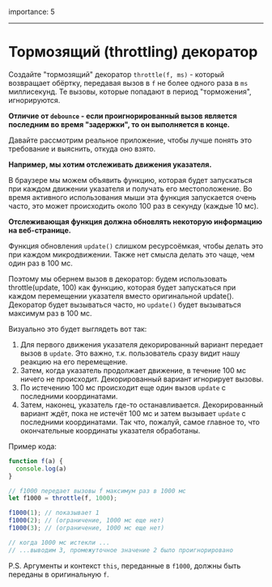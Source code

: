 importance: 5

---

# Тормозящий (throttling) декоратор

Создайте "тормозящий" декоратор `throttle(f, ms)` - который возвращает обёртку, передавая вызов в `f` не более одного раза в `ms` миллисекунд. Те вызовы, которые попадают в период "торможения", игнорируются.

**Отличие от `debounce` - если проигнорированный вызов является последним во время "задержки", то он выполняется в конце.**

Давайте рассмотрим реальное приложение, чтобы лучше понять это требование и выяснить, откуда оно взято.

**Например, мы хотим отслеживать движения указателя.**


В браузере мы можем объявить функцию, которая будет запускаться при каждом движении указателя и получать его местоположение. Во время активного использования мыши эта функция запускается очень часто, это может происходить около 100 раз в секунду (каждые 10 мс).

**Отслеживающая функция должна обновлять некоторую информацию на веб-странице.**

Функция обновления `update()` слишком ресурсоёмкая, чтобы делать это при каждом микродвижении. Также нет смысла делать это чаще, чем один раз в 100 мс.


Поэтому мы обернем вызов в декоратор: будем использовать throttle(update, 100) как функцию, которая будет запускаться при каждом перемещении указателя вместо оригинальной update(). Декоратор будет вызываться часто, но `update()` будет вызываться максимум раз в 100 мс.

Визуально это будет выглядеть вот так:

1. Для первого движения указателя декорированный вариант передает вызов в `update`. Это важно, т.к. пользователь сразу видит нашу реакцию на его перемещение.
2. Затем, когда указатель продолжает движение, в течение 100 мс ничего не происходит. Декорированный вариант игнорирует вызовы.
3. По истечению 100 мс происходит еще один вызов `update` с последними координатами. 
4. Затем, наконец, указатель где-то останавливается. Декорированный вариант ждёт, пока не истечёт 100 мс и затем вызывает `update` с последними координатами. Так что, пожалуй, самое главное то, что окончательные координаты указателя обработаны.

Пример кода:

```js
function f(a) {
  console.log(a)
}

// f1000 передает вызовы f максимум раз в 1000 мс
let f1000 = throttle(f, 1000);

f1000(1); // показывает 1
f1000(2); // (ограничение, 1000 мс еще нет)
f1000(3); // (ограничение, 1000 мс еще нет)

// когда 1000 мс истекли ...
// ...выводим 3, промежуточное значение 2 было проигнорировано
```

P.S. Аргументы и контекст `this`, переданные в `f1000`, должны быть переданы в оригинальную `f`.
